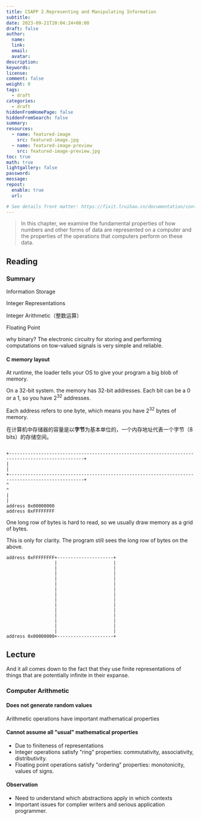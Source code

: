 ```yaml
---
title: CSAPP 2.Representing and Manipulating Information
subtitle:
date: 2023-09-21T20:04:24+08:00
draft: false
author:
  name:
  link:
  email:
  avatar:
description:
keywords:
license:
comment: false
weight: 0
tags:
  - draft
categories:
  - draft
hiddenFromHomePage: false
hiddenFromSearch: false
summary:
resources:
  - name: featured-image
    src: featured-image.jpg
  - name: featured-image-preview
    src: featured-image-preview.jpg
toc: true
math: true
lightgallery: false
password:
message:
repost:
  enable: true
  url:

# See details front matter: https://fixit.lruihao.cn/documentation/content-management/introduction/#front-matter
---
```


<!--more-->

> In this chapter, we examine the fundamental properties of how numbers and other forms of data are represented on a computer and the properties of the operations that computers perform on these data.



## Reading

### Summary

Information Storage

Integer Representations

Integer Arithmetic（整数运算）

Floating Point

why binary?  The electronic circuitry for storing and performing computations on tow-valued signals is very simple and reliable.

#### C memory layout

At runtime, the loader tells your OS to give your program a big blob of memory.

On a 32-bit system. the memory has 32-bit addresses. Each bit can be a 0 or a 1, so you have $2^{32}$ addresses.

Each address refers to one byte, which means you have $2^{32}$ bytes of memory.

在计算机中存储器的容量是以**字节**为基本单位的，一个内存地址代表一个字节（8 bits）的存储空间。

```goat

+--------------------------------------------------------------------------------------------------+
|                                                                                                  |
+--------------------------------------------------------------------------------------------------+
^                                                                                                  ^
|                                                                                                  |
address 0x00000000                                                                              address 0xFFFFFFFF   

```

One long row of bytes is hard  to read, so we usually draw memory as a grid of bytes. 

This is only for clarity. The program still sees the long row of bytes on the above.

```goat
address 0xFFFFFFFF+---------------------+                          
                  |                     |                                                                        
                  |                     |                                                                               
                  |                     |
                  |                     |
                  |                     |
                  |                     |
                  |                     |
                  |                     |
                  |                     |
                  |                     |
                  |                     |
                  |                     |
                  |                     |
                  |                     |
address 0x00000000+---------------------+
```



## Lecture

And it all comes down to the fact that they use finite representations of things that are potentially infinite in their expanse.

### Computer Arithmetic

#### Does not generate random values 

Arithmetic operations have important mathematical properties

#### Cannot assume all "usual" mathematical properties

- Due to finiteness of representations
- Integer operations satisfy "ring" properties: commutativity, associativity, distributivity.
- Floating point operations satisfy "ordering" properties: monotonicity, values of signs.

#### Observation

- Need to understand which abstractions apply in which contexts
- Important issues for complier writers and serious application programmer.
